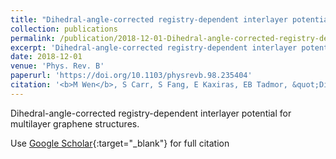 ```yaml
---
title: "Dihedral-angle-corrected registry-dependent interlayer potential for multilayer graphene structures"
collection: publications
permalink: /publication/2018-12-01-Dihedral-angle-corrected-registry-dependent-interlayer-potential-for-multilayer-graphene-structures
excerpt: 'Dihedral-angle-corrected registry-dependent interlayer potential for multilayer graphene structures.'
date: 2018-12-01
venue: 'Phys. Rev. B'
paperurl: 'https://doi.org/10.1103/physrevb.98.235404'
citation: '<b>M Wen</b>, S Carr, S Fang, E Kaxiras, EB Tadmor, &quot;Dihedral-angle-corrected registry-dependent interlayer potential for multilayer graphene structures.&quot; <i>Phys. Rev. B</i>, 98, 235404, (2018).'
---
```

Dihedral-angle-corrected registry-dependent interlayer potential for multilayer graphene structures.

Use [Google Scholar](https://scholar.google.com/scholar?q=Dihedral+angle+corrected+registry+dependent+interlayer+potential+for+multilayer+graphene+structures){:target="_blank"} for full citation